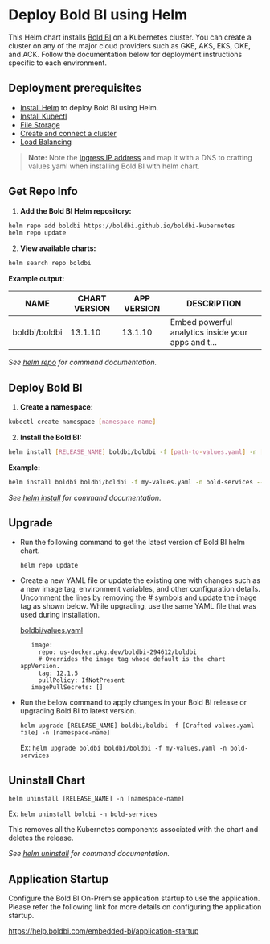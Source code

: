 # Deploy Bold BI using Helm

This Helm chart installs [Bold BI](https://www.boldbi.com/) on a Kubernetes cluster. You can create a cluster on any of the major cloud providers such as GKE, AKS, EKS, OKE, and ACK. Follow the documentation below for deployment instructions specific to each environment.

## Deployment prerequisites

* [Install Helm](https://helm.sh/docs/intro/install/) to deploy Bold BI using Helm.
* [Install Kubectl](https://kubernetes.io/docs/tasks/tools/#kubectl)
* [File Storage](docs/pre-requisites.md#file-storage)
* [Create and connect a cluster](docs/pre-requisites.md#create-and-connect-a-cluster)
* [Load Balancing](docs/pre-requisites.md#load-balancing)

> **Note:** Note the [Ingress IP address](docs/pre-requisites.md#get-ingress-ip) and map it with a DNS to crafting values.yaml when installing Bold BI with helm chart.

## Get Repo Info

1. **Add the Bold BI Helm repository:**

```bash
helm repo add boldbi https://boldbi.github.io/boldbi-kubernetes
helm repo update
```

2. **View available charts:**

```bash
helm search repo boldbi
```

**Example output:**

| NAME          | CHART VERSION | APP VERSION | DESCRIPTION                                      |
| ------------- | ------------- | ----------- | ------------------------------------------------ |
| boldbi/boldbi | 13.1.10       | 13.1.10     | Embed powerful analytics inside your apps and t… |

_See [helm repo](https://helm.sh/docs/helm/helm_repo/) for command documentation._

## Deploy Bold BI

1. **Create a namespace:**

```bash
kubectl create namespace [namespace-name]
```

2. **Install the Bold BI:**

```bash
helm install [RELEASE_NAME] boldbi/boldbi -f [path-to-values.yaml] -n [namespace-name] --set appBaseUrl="https://your-application-domain-name" --set clusterProvider="aks" --set persistentVolume.aks.nfs.fileShareName="your-storageaccount-name/your-fileshare-name" --set persistentVolume.aks.nfs.hostName="your-storageaccount-name.file.core.windows.net"
```

**Example:**

```bash
helm install boldbi boldbi/boldbi -f my-values.yaml -n bold-services --set appBaseUrl="https://boldbi.example.com" --set clusterProvider="aks" --set persistentVolume.aks.nfs.fileShareName="premiumstorage1234/boldbi" --set persistentVolume.aks.nfs.hostName="premiumstorage1234.file.core.windows.net"
```

_See [helm install](https://helm.sh/docs/helm/helm_install/) for command documentation._

## Upgrade

- Run the following command to get the latest version of Bold BI helm chart.

  ```console
  helm repo update
  ```

- Create a new YAML file or update the existing one with changes such as a new image tag, environment variables, and other configuration details. Uncomment the lines by removing the # symbols and update the image tag as shown below. While upgrading, use the same YAML file that was used during installation.
  
  [boldbi/values.yaml](https://raw.githubusercontent.com/boldbi/boldbi-kubernetes/main/helm/boldbi/values.yaml)

  ```console
     image:
       repo: us-docker.pkg.dev/boldbi-294612/boldbi
       # Overrides the image tag whose default is the chart appVersion.
       tag: 12.1.5
       pullPolicy: IfNotPresent
     imagePullSecrets: []
  ```

- Run the below command to apply changes in your Bold BI release or upgrading Bold BI to latest version.

  ```console
  helm upgrade [RELEASE_NAME] boldbi/boldbi -f [Crafted values.yaml file] -n [namespace-name]
  ```

  Ex:  `helm upgrade boldbi boldbi/boldbi -f my-values.yaml -n bold-services`

## Uninstall Chart

```console
helm uninstall [RELEASE_NAME] -n [namespace-name]
```
Ex:  `helm uninstall boldbi -n bold-services`

This removes all the Kubernetes components associated with the chart and deletes the release.

_See [helm uninstall](https://helm.sh/docs/helm/helm_uninstall/) for command documentation._

## Application Startup

Configure the Bold BI On-Premise application startup to use the application. Please refer the following link for more details on configuring the application startup.
    
https://help.boldbi.com/embedded-bi/application-startup
